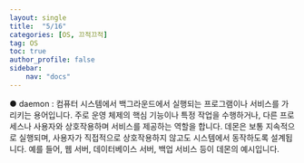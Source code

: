 ```yaml
---
layout: single
title:  "5/16"
categories: [OS, 끄적끄적]
tag: OS
toc: true
author_profile: false
sidebar:
    nav: "docs"
---
```


● daemon : 컴퓨터 시스템에서 백그라운드에서 실행되는 프로그램이나 서비스를 가리키는 용어입니다. 주로 운영 체제의 핵심 기능이나 특정 작업을 수행하거나, 다른 프로세스나 사용자와 상호작용하며 서비스를 제공하는 역할을 합니다. 데몬은 보통 지속적으로 실행되며, 사용자가 직접적으로 상호작용하지 않고도 시스템에서 동작하도록 설계됩니다. 예를 들어, 웹 서버, 데이터베이스 서버, 백업 서비스 등이 데몬의 예시입니다.